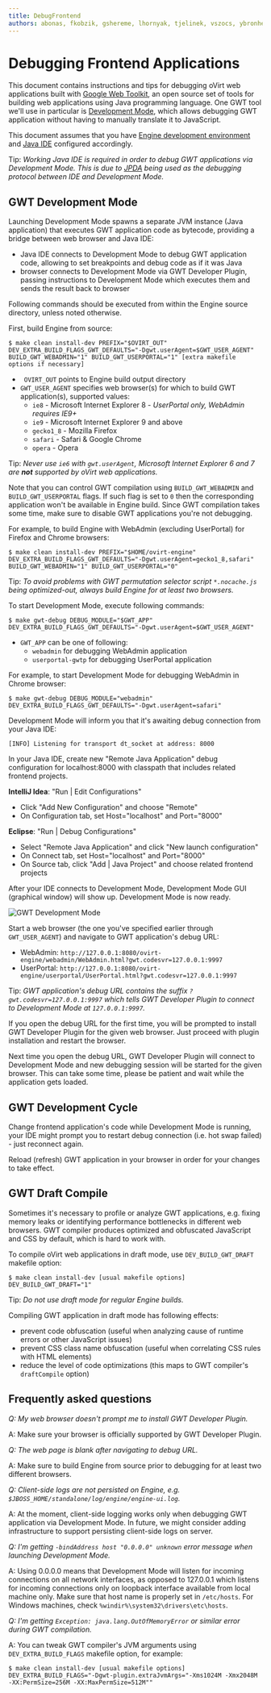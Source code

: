 ```yaml
---
title: DebugFrontend
authors: abonas, fkobzik, gshereme, lhornyak, tjelinek, vszocs, ybronhei
---
```


# Debugging Frontend Applications

This document contains instructions and tips for debugging oVirt web applications built with [Google Web Toolkit](http://www.gwtproject.org/),
an open source set of tools for building web applications using Java programming language.
One GWT tool we'll use in particular is [Development Mode](http://www.gwtproject.org/doc/latest/DevGuideCompilingAndDebugging.html#DevGuideDevMode),
which allows debugging GWT application without having to manually translate it to JavaScript.

This document assumes that you have [Engine development environment](/develop/developer-guide/engine/engine-development-environment.html)
and [Java IDE](/develop/developer-guide/engine/building/ide.html) configured accordingly.

Tip: *Working Java IDE is required in order to debug GWT applications via Development Mode. This is due to [JPDA](http://en.wikipedia.org/wiki/Java_Platform_Debugger_Architecture) being used as the debugging protocol between IDE and Development Mode.*

## GWT Development Mode

Launching Development Mode spawns a separate JVM instance (Java application) that executes GWT application code as bytecode, providing a bridge between web browser and Java IDE:

*   Java IDE connects to Development Mode to debug GWT application code, allowing to set breakpoints and debug code as if it was Java
*   browser connects to Development Mode via GWT Developer Plugin, passing instructions to Development Mode which executes them and sends the result back to browser

Following commands should be executed from within the Engine source directory, unless noted otherwise.

First, build Engine from source:

    $ make clean install-dev PREFIX="$OVIRT_OUT" DEV_EXTRA_BUILD_FLAGS_GWT_DEFAULTS="-Dgwt.userAgent=$GWT_USER_AGENT" BUILD_GWT_WEBADMIN="1" BUILD_GWT_USERPORTAL="1" [extra makefile options if necessary]

*   ` OVIRT_OUT` points to Engine build output directory
*   `GWT_USER_AGENT` specifies web browser(s) for which to build GWT application(s), supported values:
    -   `ie8` - Microsoft Internet Explorer 8 - *UserPortal only, WebAdmin requires IE9+*
    -   `ie9` - Microsoft Internet Explorer 9 and above
    -   `gecko1_8` - Mozilla Firefox
    -   `safari` - Safari & Google Chrome
    -   `opera` - Opera

Tip: *Never use `ie6` with `gwt.userAgent`, Microsoft Internet Explorer 6 and 7 are **not** supported by oVirt web applications.*

Note that you can control GWT compilation using `BUILD_GWT_WEBADMIN` and `BUILD_GWT_USERPORTAL` flags. If such flag is set to `0` then the corresponding application won't be available in Engine build. Since GWT compilation takes some time, make sure to disable GWT applications you're not debugging.

For example, to build Engine with WebAdmin (excluding UserPortal) for Firefox and Chrome browsers:

    $ make clean install-dev PREFIX="$HOME/ovirt-engine" DEV_EXTRA_BUILD_FLAGS_GWT_DEFAULTS="-Dgwt.userAgent=gecko1_8,safari" BUILD_GWT_WEBADMIN="1" BUILD_GWT_USERPORTAL="0"

Tip: *To avoid problems with GWT permutation selector script `*.nocache.js` being optimized-out, always build Engine for at least two browsers.*

To start Development Mode, execute following commands:

    $ make gwt-debug DEBUG_MODULE="$GWT_APP" DEV_EXTRA_BUILD_FLAGS_GWT_DEFAULTS="-Dgwt.userAgent=$GWT_USER_AGENT"

*   `GWT_APP` can be one of following:
    -   `webadmin` for debugging WebAdmin application
    -   `userportal-gwtp` for debugging UserPortal application

For example, to start Development Mode for debugging WebAdmin in Chrome browser:

    $ make gwt-debug DEBUG_MODULE="webadmin" DEV_EXTRA_BUILD_FLAGS_GWT_DEFAULTS="-Dgwt.userAgent=safari"

Development Mode will inform you that it's awaiting debug connection from your Java IDE:

    [INFO] Listening for transport dt_socket at address: 8000

In your Java IDE, create new "Remote Java Application" debug configuration for localhost:8000 with classpath that includes related frontend projects.

**IntelliJ Idea**: "Run | Edit Configurations"

*   Click "Add New Configuration" and choose "Remote"
*   On Configuration tab, set Host="localhost" and Port="8000"

**Eclipse**: "Run | Debug Configurations"

*   Select "Remote Java Application" and click "New launch configuration"
*   On Connect tab, set Host="localhost" and Port="8000"
*   On Source tab, click "Add | Java Project" and choose related frontend projects

After your IDE connects to Development Mode, Development Mode GUI (graphical window) will show up. Development Mode is now ready.

![GWT Development Mode](/images/wiki/GWT_Development_Mode.png "GWT Development Mode")

Start a web browser (the one you've specified earlier through `GWT_USER_AGENT`) and navigate to GWT application's debug URL:

*   WebAdmin: `http://127.0.0.1:8080/ovirt-engine/webadmin/WebAdmin.html?gwt.codesvr=127.0.0.1:9997`
*   UserPortal: `http://127.0.0.1:8080/ovirt-engine/userportal/UserPortal.html?gwt.codesvr=127.0.0.1:9997`

Tip: *GWT application's debug URL contains the suffix `?gwt.codesvr=127.0.0.1:9997` which tells GWT Developer Plugin to connect to Development Mode at `127.0.0.1:9997`.*

If you open the debug URL for the first time, you will be prompted to install GWT Developer Plugin for the given web browser. Just proceed with plugin installation and restart the browser.

Next time you open the debug URL, GWT Developer Plugin will connect to Development Mode and new debugging session will be started for the given browser. This can take some time, please be patient and wait while the application gets loaded.

## GWT Development Cycle

Change frontend application's code while Development Mode is running, your IDE might prompt you to restart debug connection (i.e. hot swap failed) - just reconnect again.

Reload (refresh) GWT application in your browser in order for your changes to take effect.

## GWT Draft Compile

Sometimes it's necessary to profile or analyze GWT applications, e.g. fixing memory leaks or identifying performance bottlenecks in different web browsers. GWT compiler produces optimized and obfuscated JavaScript and CSS by default, which is hard to work with.

To compile oVirt web applications in draft mode, use `DEV_BUILD_GWT_DRAFT` makefile option:

    $ make clean install-dev [usual makefile options] DEV_BUILD_GWT_DRAFT="1"

Tip: *Do not use draft mode for regular Engine builds.*

Compiling GWT application in draft mode has following effects:

*   prevent code obfuscation (useful when analyzing cause of runtime errors or other JavaScript issues)
*   prevent CSS class name obfuscation (useful when correlating CSS rules with HTML elements)
*   reduce the level of code optimizations (this maps to GWT compiler's `draftCompile` option)

## Frequently asked questions

*Q: My web browser doesn't prompt me to install GWT Developer Plugin.*

A: Make sure your browser is officially supported by GWT Developer Plugin. 

*Q: The web page is blank after navigating to debug URL.*

A: Make sure to build Engine from source prior to debugging for at least two different browsers.

*Q: Client-side logs are not persisted on Engine, e.g. `$JBOSS_HOME/standalone/log/engine/engine-ui.log`.*

A: At the moment, client-side logging works only when debugging GWT application via Development Mode. In future, we might consider adding infrastructure to support persisting client-side logs on server.

*Q: I'm getting `-bindAddress host "0.0.0.0" unknown` error message when launching Development Mode.*

A: Using 0.0.0.0 means that Development Mode will listen for incoming connections on all network interfaces, as opposed to 127.0.0.1 which listens for incoming connections only on loopback interface available from local machine only. Make sure that host name is properly set in `/etc/hosts`. For Windows machines, check `%windir%\system32\drivers\etc\hosts`.

*Q: I'm getting `Exception: java.lang.OutOfMemoryError` or similar error during GWT compilation.*

A: You can tweak GWT compiler's JVM arguments using `DEV_EXTRA_BUILD_FLAGS` makefile option, for example:

    $ make clean install-dev [usual makefile options] DEV_EXTRA_BUILD_FLAGS="-Dgwt-plugin.extraJvmArgs="-Xms1024M -Xmx2048M -XX:PermSize=256M -XX:MaxPermSize=512M""
